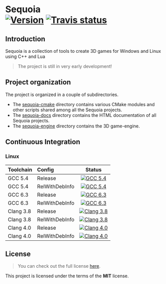 Sequoia <br/> <a target="_blank" href="http://semver.org">![Version][Version.Badge]</a> <a target="_blank" href="https://travis-ci.org/thfabian/sequoia">![Travis status][TravisCI.Badge]</a>
=======

## Introduction

Sequoia is a collection of tools to create 3D games for Windows and Linux using C++ and Lua 

> The project is still in very early development!

## Project organization
The project is organized in a couple of subdirectories.

- The [sequoia-cmake](sequoia-cmake) directory contains various CMake modules and other scripts 
  shared among all the Sequoia projects.
- The [sequoia-docs](sequoia-docs) directory contains the HTML documentation of all Sequoia projects.
- The [sequoia-engine](sequoia-engine) directory contains the 3D game-engine.

## Continuous Integration

### Linux
|  Toolchain   | Config         |                                                     Status                                                        |
|:-------------|:---------------|:-----------------------------------------------------------------------------------------------------------------:|
| GCC 5.4      | Release        |  <a target="_blank" href="https://travis-ci.org/thfabian/sequoia">![GCC 5.4][GCC_54_Release.Badge]</a>            |
| GCC 5.4      | RelWithDebInfo |  <a target="_blank" href="https://travis-ci.org/thfabian/sequoia">![GCC 5.4][GCC_54_RelWithDebInfo.Badge]</a>     |
| GCC 6.3      | Release        |  <a target="_blank" href="https://travis-ci.org/thfabian/sequoia">![GCC 6.3][GCC_63_Release.Badge]</a>            |
| GCC 6.3      | RelWithDebInfo |  <a target="_blank" href="https://travis-ci.org/thfabian/sequoia">![GCC 6.3][GCC_63_RelWithDebInfo.Badge]</a>     |
| Clang 3.8    | Release        |  <a target="_blank" href="https://travis-ci.org/thfabian/sequoia">![Clang 3.8][Clang_38_Release.Badge]</a>        |
| Clang 3.8    | RelWithDebInfo |  <a target="_blank" href="https://travis-ci.org/thfabian/sequoia">![Clang 3.8][Clang_38_RelWithDebInfo.Badge]</a> |
| Clang 4.0    | Release        |  <a target="_blank" href="https://travis-ci.org/thfabian/sequoia">![Clang 4.0][Clang_40_Release.Badge]</a>        |
| Clang 4.0    | RelWithDebInfo |  <a target="_blank" href="https://travis-ci.org/thfabian/sequoia">![Clang 4.0][Clang_40_RelWithDebInfo.Badge]</a> |


## License

> You can check out the full license [here](LICENSE.txt).

This project is licensed under the terms of the **MIT** license.

<!-- Links -->
[TravisCI]: https://travis-ci.org/thfabian/sequoia
[TravisCI.Badge]: https://travis-ci.org/thfabian/sequoia.svg?branch=master
[Version.Badge]: https://badge.fury.io/gh/thfabian%2Fsequoia.svg
[GCC_54_Release.Badge]: https://travis-matrix-badges.herokuapp.com/repos/thfabian/sequoia/branches/master/3
[GCC_54_RelWithDebInfo.Badge]: https://travis-matrix-badges.herokuapp.com/repos/thfabian/sequoia/branches/master/4
[GCC_63_Release.Badge]: https://travis-matrix-badges.herokuapp.com/repos/thfabian/sequoia/branches/master/5
[GCC_63_RelWithDebInfo.Badge]: https://travis-matrix-badges.herokuapp.com/repos/thfabian/sequoia/branches/master/6
[Clang_38_Release.Badge]: https://travis-matrix-badges.herokuapp.com/repos/thfabian/sequoia/branches/master/7
[Clang_38_RelWithDebInfo.Badge]: https://travis-matrix-badges.herokuapp.com/repos/thfabian/sequoia/branches/master/8
[Clang_40_Release.Badge]: https://travis-matrix-badges.herokuapp.com/repos/thfabian/sequoia/branches/master/9
[Clang_40_RelWithDebInfo.Badge]: https://travis-matrix-badges.herokuapp.com/repos/thfabian/sequoia/branches/master/10

